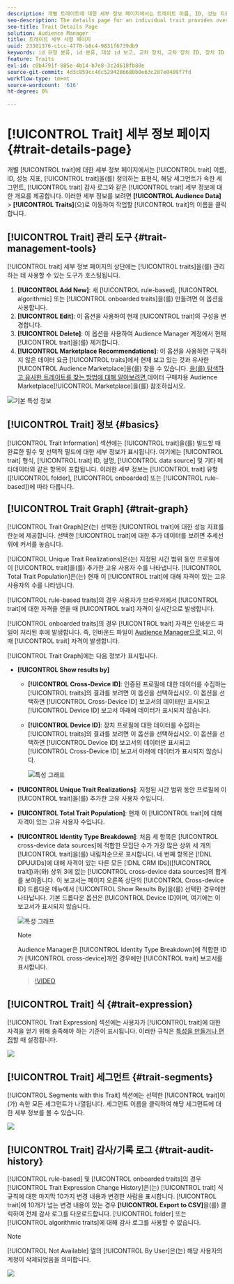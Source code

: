 ```yaml
---
description: 개별 트레이트에 대한 세부 정보 페이지에서는 트레이트 이름, ID, 성능 지표, 트레이트를 정의하는 표현식, 트레이트가 속한 세그먼트 및 트레이트 감사 로그와 같은 정보에 대한 개요를 제공합니다. 이러한 세부 정보를 보려면 대상 데이터 > 트레이트 로 이동하여 작업할 트레이트의 이름을 클릭합니다.
seo-description: The details page for an individual trait provides overview of information like the trait name, ID, performance metrics, expressions that define the trait, segments it belongs to, and the trait audit log. To vew these details, go to Audience Data > Traits and click the name of the trait you want to work with.
seo-title: Trait Details Page
solution: Audience Manager
title: 트레이트 세부 사항 페이지
uuid: 23301376-c1cc-4778-b8c4-9831f6739db9
keywords: id 유형 분류, id 분류, 대상 id 보고, 교차 장치, 교차 장치 ID, 장치 ID
feature: Traits
exl-id: c0b4791f-885e-4b14-b7e8-3c2d618fb80e
source-git-commit: 4d3c859cc4dc5294286680b0e63c287e0409f7fd
workflow-type: tm+mt
source-wordcount: '616'
ht-degree: 0%

---
```


# [!UICONTROL Trait] 세부 정보 페이지 {#trait-details-page}

개별 [!UICONTROL trait]에 대한 세부 정보 페이지에서는 [!UICONTROL trait] 이름, ID, 성능 지표, [!UICONTROL trait]을(를) 정의하는 표현식, 해당 세그먼트가 속한 세그먼트, [!UICONTROL trait] 감사 로그와 같은 [!UICONTROL trait] 세부 정보에 대한 개요를 제공합니다. 이러한 세부 정보를 보려면 **[!UICONTROL Audience Data]** > **[!UICONTROL Traits]**(으)로 이동하여 작업할 [!UICONTROL trait]의 이름을 클릭합니다.

## [!UICONTROL Trait] 관리 도구 {#trait-management-tools}

[!UICONTROL trait] 세부 정보 페이지의 상단에는 [!UICONTROL traits]을(를) 관리하는 데 사용할 수 있는 도구가 호스팅됩니다.

1. **[!UICONTROL Add New]**: 새 [!UICONTROL rule-based], [!UICONTROL algorithmic] 또는 [!UICONTROL onboarded traits]을(를) 만들려면 이 옵션을 사용합니다.
2. **[!UICONTROL Edit]**: 이 옵션을 사용하여 현재 [!UICONTROL trait]의 구성을 변경합니다.
3. **[!UICONTROL Delete]**: 이 옵션을 사용하여 Audience Manager 계정에서 현재 [!UICONTROL trait]을(를) 제거합니다.
4. **[!UICONTROL Marketplace Recommendations]**: 이 옵션을 사용하면 구독하지 않은 데이터 요금 [!UICONTROL traits]에서 현재 보고 있는 것과 유사한 [!UICONTROL Audience Marketplace]을(를) 찾을 수 있습니다. [을(를) 탐색하고 유사한 트레이트를 찾는 방법에 대해 알아보려면 ](../audience-marketplace/marketplace-data-buyers/marketplace-data-buyers.md)데이터 구매자용 Audience Marketplace[!UICONTROL Marketplace]을(를) 참조하십시오.

![기본 특성 정보](assets/basic-trait-information.png)

## [!UICONTROL Trait] 정보 {#basics}

[!UICONTROL Trait Information] 섹션에는 [!UICONTROL trait]을(를) 빌드할 때 완료한 필수 및 선택적 필드에 대한 세부 정보가 표시됩니다. 여기에는 [!UICONTROL trait] 형식, [!UICONTROL trait] ID, 설명, [!UICONTROL data source] 및 기타 메타데이터와 같은 항목이 포함됩니다. 이러한 세부 정보는 [!UICONTROL trait] 유형([!UICONTROL folder], [!UICONTROL onboarded] 또는 [!UICONTROL rule-based])에 따라 다릅니다.

## [!UICONTROL Trait Graph] {#trait-graph}

[!UICONTROL Trait Graph]은(는) 선택한 [!UICONTROL trait]에 대한 성능 지표를 한눈에 제공합니다. 선택한 [!UICONTROL trait]에 대한 추가 데이터를 보려면 추세선 위에 커서를 놓습니다.

[!UICONTROL Unique Trait Realizations]은(는) 지정된 시간 범위 동안 프로필에 이 [!UICONTROL trait]을(를) 추가한 고유 사용자 수를 나타냅니다. [!UICONTROL Total Trait Population]은(는) 현재 이 [!UICONTROL trait]에 대해 자격이 있는 고유 사용자의 수를 나타냅니다.

[!UICONTROL rule-based traits]의 경우 사용자가 브라우저에서 [!UICONTROL trait]에 대한 자격을 얻을 때 [!UICONTROL trait] 자격이 실시간으로 발생합니다.

[!UICONTROL onboarded traits]의 경우 [!UICONTROL trait] 자격은 인바운드 파일이 처리된 후에 발생합니다. 즉, 인바운드 파일이 [Audience Manager으로 ](../../faq/faq-inbound-data-ingestion.md)되고, 이 때 [!UICONTROL trait] 자격이 발생합니다.

[!UICONTROL Trait Graph]에는 다음 정보가 표시됩니다.

* **[!UICONTROL Show results by]**
   * **[!UICONTROL Cross-Device ID]**: 인증된 프로필에 대한 데이터를 수집하는 [!UICONTROL traits]의 결과를 보려면 이 옵션을 선택하십시오. 이 옵션을 선택하면 [!UICONTROL Cross-Device ID] 보고서의 데이터만 표시되고 [!UICONTROL Device ID] 보고서 아래에 데이터가 표시되지 않습니다.
   * **[!UICONTROL Device ID]**: 장치 프로필에 대한 데이터를 수집하는 [!UICONTROL traits]의 결과를 보려면 이 옵션을 선택하십시오. 이 옵션을 선택하면 [!UICONTROL Device ID] 보고서의 데이터만 표시되고 [!UICONTROL Cross-Device ID] 보고서 아래에 데이터가 표시되지 않습니다.

     ![특성 그래프](assets/trait-summary.gif)

* **[!UICONTROL Unique Trait Realizations]**: 지정된 시간 범위 동안 프로필에 이 [!UICONTROL trait]을(를) 추가한 고유 사용자 수입니다.
* **[!UICONTROL Total Trait Population]**: 현재 이 [!UICONTROL trait]에 대해 자격이 있는 고유 사용자 수입니다.

* **[!UICONTROL Identity Type Breakdown]**: 처음 세 항목은 [!UICONTROL cross-device data sources]에 적합한 모집단 수가 가장 많은 상위 세 개의 [!UICONTROL trait]을(를) 내림차순으로 표시합니다. 네 번째 항목은 [!DNL DPUUIDs]에 대해 자격이 있는 다른 모든 [!DNL CRM IDs]&#x200B;([!UICONTROL trait])과(와) 상위 3에 없는 [!UICONTROL cross-device data sources]의 합계를 보여줍니다. 이 보고서는 페이지 오른쪽 상단의 [!UICONTROL Cross-device ID] 드롭다운 메뉴에서 [!UICONTROL Show Results By]을(를) 선택한 경우에만 나타납니다. 기본 드롭다운 옵션은 [!UICONTROL Device ID]이며, 여기에는 이 보고서가 표시되지 않습니다.

  ![특성 그래프](assets/trait-identity.png)

  >[!NOTE]
  >
  >Audience Manager은 [!UICONTROL Identity Type Breakdown]에 적합한 ID가 [!UICONTROL cross-device]개인 경우에만 [!UICONTROL trait] 보고서를 표시합니다.

  >[!VIDEO](https://video.tv.adobe.com/v/27977/)

## [!UICONTROL Trait] 식 {#trait-expression}

[!UICONTROL Trait Expression] 섹션에는 사용자가 [!UICONTROL trait]에 대한 자격을 얻기 위해 충족해야 하는 기준이 표시됩니다. 이러한 규칙은 [특성을 만들거나 편집](../../features/traits/about-trait-builder.md)할 때 설정됩니다.

![](assets/traitExpression.png)

## [!UICONTROL Trait] 세그먼트 {#trait-segments}

[!UICONTROL Segments with this Trait] 섹션에는 선택한 [!UICONTROL trait]이(가) 속한 모든 세그먼트가 나열됩니다. 세그먼트 이름을 클릭하여 해당 세그먼트에 대한 세부 정보를 볼 수 있습니다.

![](assets/traitSegments.png)

## [!UICONTROL Trait] 감사/기록 로그 {#trait-audit-history}

[!UICONTROL rule-based] 및 [!UICONTROL onboarded traits]의 경우 [!UICONTROL Trait Expression Change History]은(는) [!UICONTROL trait] 식 규칙에 대한 마지막 10가지 변경 내용과 변경한 사람을 표시합니다. [!UICONTROL trait]에 10개가 넘는 변경 내용이 있는 경우 **[!UICONTROL Export to CSV]**&#x200B;을(를) 클릭하여 전체 감사 로그를 다운로드합니다. [!UICONTROL folder] 또는 [!UICONTROL algorithmic traits]에 대해 감사 로그를 사용할 수 없습니다.

>[!NOTE]
>
>[!UICONTROL Not Available] 열의 [!UICONTROL By User]은(는) 해당 사용자의 계정이 삭제되었음을 의미합니다.

![](assets/traitHistory.png)
